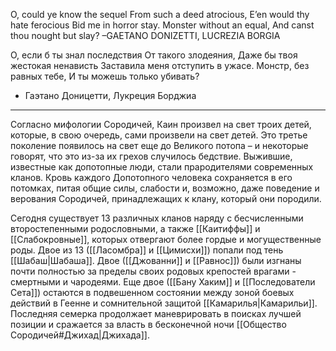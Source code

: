 O, could ye know the sequel 
From such a deed atrocious, 
E’en would thy hate ferocious 
Bid me in horror stay. 
Monster without an equal, 
And canst thou nought but slay? 
–GAETANO DONIZETTI, LUCREZIA BORGIA

О, если б ты знал последствия 
От такого злодеяния, 
Даже бы твоя жестокая ненависть 
Заставила меня отступить в ужасе. 
Монстр, без равных тебе, 
И ты можешь только убивать?

- Гаэтано Доницетти, Лукреция Борджиа

---

Согласно мифологии Сородичей, Каин произвел на свет троих детей, которые, в свою очередь, сами произвели на свет детей. Это третье поколение появилось на свет еще до Великого потопа – и некоторые говорят, что это из-за их грехов случилось бедствие. Выжившие, известные как допотопные люди, стали прародителями современных кланов. Кровь каждого Допотопного человека сохраняется в его потомках, питая общие силы, слабости и, возможно, даже поведение и верования Сородичей, принадлежащих к клану, который они породили.

Сегодня существует 13 различных кланов наряду с бесчисленными второстепенными родословными, а также [[Каитиффы]] и [[Слабокровные]], которых отвергают более гордые и могущественные роды. Двое из 13 ([[Ласомбра]] и [[Цимисхи]]) попали под тень [[Шабаш|Шабаша]]. Двое ([[Джованни]] и [[Равнос]]) были изгнаны почти полностью за пределы своих родовых крепостей врагами - смертными и чародеями. Еще двое ([[Бану Хаким]] и [[Последователи Сета]]) остаются в подвешенном состоянии между зоной боевых действий в Геенне и сомнительной защитой [[Камарилья|Камарильи]]. Последняя семерка продолжает маневрировать в поисках лучшей позиции и сражается за власть в бесконечной ночи [[Общество Сородичей#Джихад|Джихада]].
